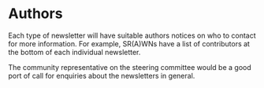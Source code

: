 # Authors

Each type of newsletter will have suitable authors notices on who to contact for more information. For example, SR(A)WNs have a list of contributors at the bottom of each individual newsletter.

The community representative on the steering committee would be a good port of call for enquiries about the newsletters in general.
